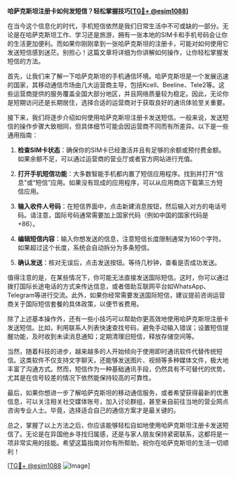 **哈萨克斯坦注册卡如何发短信？轻松掌握技巧[[TG💪+ @esim1088](https://t.me/s/esim1088)]**

在当今这个信息化的时代，手机短信依然是我们日常生活中不可或缺的一部分。无论是在哈萨克斯坦工作、学习还是旅游，拥有一张本地的SIM卡和手机号码会让你的生活更加便利。而如果你刚刚拿到一张哈萨克斯坦的注册卡，可能对如何使用它发送短信感到迷茫。别担心！这篇文章将详细为你讲解如何操作，让你轻松掌握发短信的方法。

首先，让我们来了解一下哈萨克斯坦的手机通信环境。哈萨克斯坦是一个发展迅速的国家，其移动通信市场由几大运营商主导，包括Kcell、Beeline、Tele2等。这些运营商提供的服务覆盖全国大部分地区，并且网络质量较为稳定。因此，无论你是短期访问还是长期居住，选择合适的运营商对于获取良好的通讯体验至关重要。

接下来，我们将逐步介绍如何使用哈萨克斯坦注册卡发送短信。一般来说，发送短信的操作步骤大致相同，但具体细节可能会因运营商不同而有所差异。以下是一些通用指南：

1. **检查SIM卡状态**：确保你的SIM卡已经激活并且有足够的余额或预付费金额。如果余额不足，可以通过运营商的营业厅或者官方网站进行充值。

2. **打开手机短信功能**：大多数智能手机都内置了短信应用程序。找到并打开“信息”或“短信”应用。如果没有现成的应用程序，可以从应用商店下载第三方短信应用。

3. **输入收件人号码**：在短信界面中，点击新建消息按钮，然后输入对方的电话号码。请注意，国际号码通常需要加上国家代码（例如中国的国家代码是+86）。

4. **编辑短信内容**：输入你想发送的信息，注意短信长度限制通常为160个字符。如果超过这个长度，系统会自动拆分为多条短信。

5. **确认发送**：核对无误后，点击发送按钮。等待几秒钟，查看是否成功发送。

值得注意的是，在某些情况下，你可能无法直接发送国际短信。这时，你可以通过拨打国际长途电话的方式来传达信息，或者借助互联网平台如WhatsApp、Telegram等进行交流。此外，如果你经常需要发送国际短信，建议提前咨询运营商关于国际短信套餐的具体政策，以便节省费用。

除了上述基本操作外，还有一些小技巧可以帮助你更高效地使用哈萨克斯坦注册卡发送短信。比如，利用联系人列表快速查找号码，避免手动输入错误；设置短信提醒功能，及时收到未读消息通知；定期清理旧短信，释放存储空间等。

当然，随着科技的进步，越来越多的人开始倾向于使用即时通讯软件代替传统短信。这类软件不仅支持文字聊天，还能够发送图片、视频等多种媒体文件，极大地丰富了沟通方式。然而，短信作为一种基础通讯手段，仍然具有不可替代的优势，尤其是在信号较差的情况下依然能保持较高的可靠性。

最后，如果你想进一步了解哈萨克斯坦的移动通信服务，或者希望获得最新的优惠信息，可以关注相关社交媒体账号，加入讨论群组，甚至亲自前往当地的营业网点咨询专业人士。毕竟，选择适合自己的通信方案才是最关键的。

总之，掌握了以上方法之后，你应该能够轻松自如地使用哈萨克斯坦注册卡发送短信了。无论是在异国他乡寻找归属感，还是与家人朋友保持紧密联系，这都将是一项非常实用的技能。希望这篇指南对你有所帮助，祝你在哈萨克斯坦的生活一切顺利！

[[TG💪+ @esim1088](https://t.me/s/esim1088) ![Image](https://i.postimg.cc/4NQfJmqS/Snipaste-2025-05-13-00-14-12.png)]